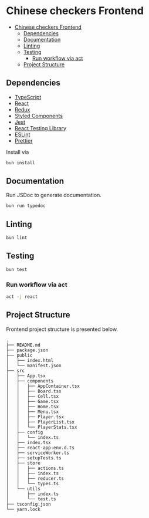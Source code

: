 # Chinese checkers Frontend

- [Chinese checkers Frontend](#chinese-checkers-frontend)
  - [Dependencies](#dependencies)
  - [Documentation](#documentation)
  - [Linting](#linting)
  - [Testing](#testing)
    - [Run workflow via act](#run-workflow-via-act)
  - [Project Structure](#project-structure)
  

## Dependencies

- [TypeScript](https://www.typescriptlang.org/)
- [React](https://reactjs.org/)
- [Redux](https://redux.js.org/)
- [Styled Components](https://styled-components.com/)
- [Jest](https://jestjs.io/)
- [React Testing Library](https://testing-library.com/docs/react-testing-library/intro)
- [ESLint](https://eslint.org/)
- [Prettier](https://prettier.io/)

Install via

```bash
bun install
```

## Documentation

Run JSDoc to generate documentation.

```bash
bun run typedoc
```

## Linting

```bash
bun lint
```

## Testing 

```bash
bun test
```

### Run workflow via act

```bash
act -j react
```

## Project Structure

Frontend project structure is presented below.

```plaintext
.
├── README.md
├── package.json
├── public
│   ├── index.html
│   └── manifest.json
├── src
│   ├── App.tsx
│   ├── components
│   │   ├── AppContainer.tsx
│   │   ├── Board.tsx
│   │   ├── Cell.tsx
│   │   ├── Game.tsx
│   │   ├── Home.tsx
│   │   ├── Menu.tsx
│   │   ├── Player.tsx
│   │   ├── PlayerList.tsx
│   │   └── PlayerStats.tsx
│   ├── config
│   │   └── index.ts
│   ├── index.tsx
│   ├── react-app-env.d.ts
│   ├── serviceWorker.ts
│   ├── setupTests.ts
│   ├── store
│   │   ├── actions.ts
│   │   ├── index.ts
│   │   ├── reducer.ts
│   │   └── types.ts
│   └── utils
│       ├── index.ts
│       └── test.ts
├── tsconfig.json
└── yarn.lock
```
